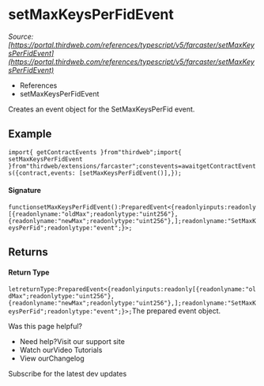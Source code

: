 # setMaxKeysPerFidEvent

*Source: [https://portal.thirdweb.com/references/typescript/v5/farcaster/setMaxKeysPerFidEvent](https://portal.thirdweb.com/references/typescript/v5/farcaster/setMaxKeysPerFidEvent)*

* References
* setMaxKeysPerFidEvent

Creates an event object for the SetMaxKeysPerFid event.

## Example

`import{ getContractEvents }from"thirdweb";import{ setMaxKeysPerFidEvent }from"thirdweb/extensions/farcaster";constevents=awaitgetContractEvents({contract,events: [setMaxKeysPerFidEvent()],});`
#### Signature

`functionsetMaxKeysPerFidEvent():PreparedEvent<{readonlyinputs:readonly[{readonlyname:"oldMax";readonlytype:"uint256"},{readonlyname:"newMax";readonlytype:"uint256"},];readonlyname:"SetMaxKeysPerFid";readonlytype:"event";}>;`
## Returns

#### Return Type

`letreturnType:PreparedEvent<{readonlyinputs:readonly[{readonlyname:"oldMax";readonlytype:"uint256"},{readonlyname:"newMax";readonlytype:"uint256"},];readonlyname:"SetMaxKeysPerFid";readonlytype:"event";}>;`The prepared event object.

Was this page helpful?

* Need help?Visit our support site
* Watch ourVideo Tutorials
* View ourChangelog

Subscribe for the latest dev updates

